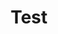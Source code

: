 ---
title: Test
active: true
permalink: https://lennertderyck.be/sltest
redirect_to: https://github.com
---